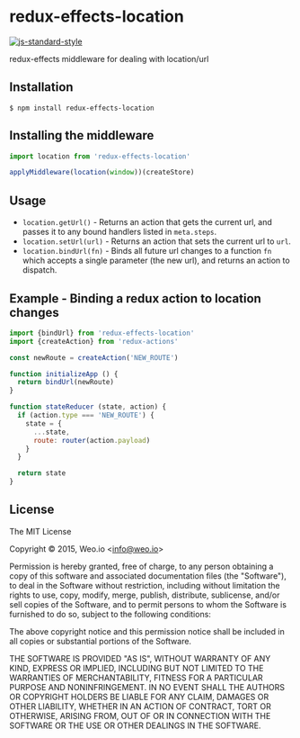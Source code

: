 
# redux-effects-location

[![js-standard-style](https://img.shields.io/badge/code%20style-standard-brightgreen.svg?style=flat)](https://github.com/feross/standard)

redux-effects middleware for dealing with location/url

## Installation

    $ npm install redux-effects-location

## Installing the middleware

```javascript
import location from 'redux-effects-location'

applyMiddleware(location(window))(createStore)
```

## Usage

  * `location.getUrl()` - Returns an action that gets the current url, and passes it to any bound handlers listed in `meta.steps`.
  * `location.setUrl(url)` - Returns an action that sets the current url to `url`.
  * `location.bindUrl(fn)` - Binds all future url changes to a function `fn` which accepts a single parameter (the new url), and returns an action to dispatch.


## Example - Binding a redux action to location changes

```javascript
import {bindUrl} from 'redux-effects-location'
import {createAction} from 'redux-actions'

const newRoute = createAction('NEW_ROUTE')

function initializeApp () {
  return bindUrl(newRoute)
}

function stateReducer (state, action) {
  if (action.type === 'NEW_ROUTE') {
    state = {
      ...state,
      route: router(action.payload)
    }
  }

  return state
}
```



## License

The MIT License

Copyright &copy; 2015, Weo.io &lt;info@weo.io&gt;

Permission is hereby granted, free of charge, to any person obtaining a copy of this software and associated documentation files (the "Software"), to deal in the Software without restriction, including without limitation the rights to use, copy, modify, merge, publish, distribute, sublicense, and/or sell copies of the Software, and to permit persons to whom the Software is furnished to do so, subject to the following conditions:

The above copyright notice and this permission notice shall be included in all copies or substantial portions of the Software.

THE SOFTWARE IS PROVIDED "AS IS", WITHOUT WARRANTY OF ANY KIND, EXPRESS OR IMPLIED, INCLUDING BUT NOT LIMITED TO THE WARRANTIES OF MERCHANTABILITY, FITNESS FOR A PARTICULAR PURPOSE AND NONINFRINGEMENT. IN NO EVENT SHALL THE AUTHORS OR COPYRIGHT HOLDERS BE LIABLE FOR ANY CLAIM, DAMAGES OR OTHER LIABILITY, WHETHER IN AN ACTION OF CONTRACT, TORT OR OTHERWISE, ARISING FROM, OUT OF OR IN CONNECTION WITH THE SOFTWARE OR THE USE OR OTHER DEALINGS IN THE SOFTWARE.
